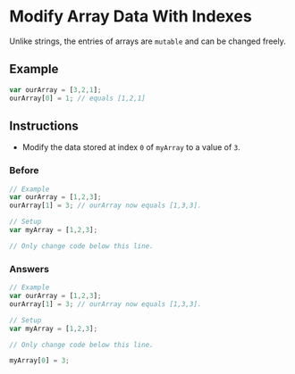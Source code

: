 # Modify Array Data With Indexes

Unlike strings, the entries of arrays are
 `mutable` and can be changed freely.

## Example

```javascript
var ourArray = [3,2,1];
ourArray[0] = 1; // equals [1,2,1]
```

## Instructions
 - Modify the data stored at index `0` of `myArray` to a value of `3`.

### Before

```javascript
// Example
var ourArray = [1,2,3];
ourArray[1] = 3; // ourArray now equals [1,3,3].

// Setup
var myArray = [1,2,3];

// Only change code below this line.
```

### Answers

```javascript
// Example
var ourArray = [1,2,3];
ourArray[1] = 3; // ourArray now equals [1,3,3].

// Setup
var myArray = [1,2,3];

// Only change code below this line.

myArray[0] = 3;
```